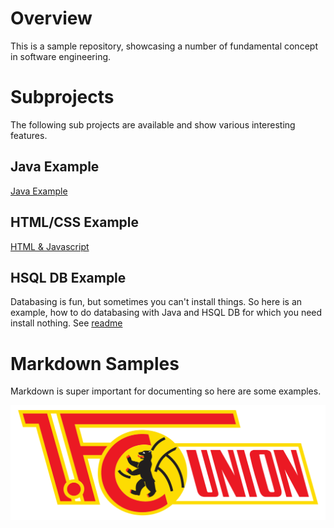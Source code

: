 # Overview
This is a sample repository, showcasing a number of fundamental concept in software engineering.
# Subprojects
The following sub projects are available and show various interesting features.
## Java Example
[Java Example](/java_example/Readme.md)

## HTML/CSS Example
[HTML & Javascript](/js_example/Readme.md)

## HSQL DB Example
Databasing is fun, but sometimes you can't install things. So here is an example, how to do databasing with Java and HSQL DB for which you need install nothing. See [readme](hsqldb-example/Readme.md)

# Markdown Samples
Markdown is super important for documenting so here are some examples.

![Eisern Union!](/js_example/simple-html/img/1._FC_Union_Berlin_Logo.svg.png "Union Berlin")
